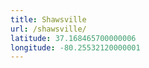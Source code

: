 ```yaml
---
title: Shawsville
url: /shawsville/
latitude: 37.168465700000006
longitude: -80.25532120000001
---
```

